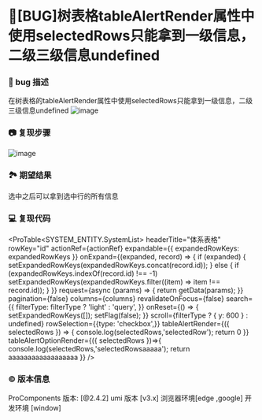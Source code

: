 # 🐛[BUG]树表格tableAlertRender属性中使用selectedRows只能拿到一级信息，二级三级信息undefined

### 🐛 bug 描述

在树表格的tableAlertRender属性中使用selectedRows只能拿到一级信息，二级三级信息undefined
![image](https://user-images.githubusercontent.com/110799511/226235327-0557a3db-26ab-4c40-8c5a-1eaf82c84ad5.png)

### 📷 复现步骤

![image](https://user-images.githubusercontent.com/110799511/226235150-72433378-cb67-435c-9436-6984be973de9.png)

### 🏞 期望结果

选中之后可以拿到选中行的所有信息

### 💻 复现代码

<ProTable<SYSTEM_ENTITY.SystemList>
headerTitle="体系表格"
rowKey="id"
actionRef={actionRef}
expandable={{ expandedRowKeys: expandedRowKeys }}
onExpand={(expanded, record) => {
if (expanded) {
setExpandedRowKeys(expandedRowKeys.concat(record.id));
} else {
if (expandedRowKeys.indexOf(record.id) !== -1)
setExpandedRowKeys(expandedRowKeys.filter((item) => item !== record.id));
}
}}
request={async (params) => {
return getData(params);
}}
pagination={false}
columns={columns}
revalidateOnFocus={false}
search={{
            filterType: filterType ? 'light' : 'query',
          }}
onReset={() => {
setExpandedRowKeys([]);
setFlag(false);
}}
scroll={filterType ? { y: 600 } : undefined}
rowSelection={{type: 'checkbox',}}
tableAlertRender={({ selectedRows }) => {
console.log(selectedRows,'selectedRow');
return 0
}}
tableAlertOptionRender={({ selectedRows })=>{
console.log(selectedRows,'selectedRowsaaaaa');
return <span>aaaaaaaaaaaaaaaaaa</span>
}}
/>

### © 版本信息

ProComponents 版本: [@2.4.2]
umi 版本 [v3.x]
浏览器环境[edge ,google]
开发环境 [window]
